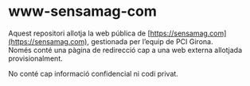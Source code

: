 # www-sensamag-com

Aquest repositori allotja la web pública de [https://sensamag.com](https://sensamag.com), gestionada per l’equip de PCI Girona.  
Només conté una pàgina de redirecció cap a una web externa allotjada provisionalment.

No conté cap informació confidencial ni codi privat.
